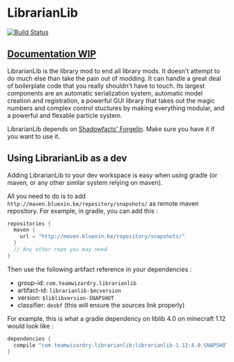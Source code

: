 # LibrarianLib

[![Build Status](https://travis-ci.org/TeamWizardry/LibrarianLib.svg?branch=1.12)](https://travis-ci.org/TeamWizardry/LibrarianLib)

## [Documentation WIP](http://teamwizardry.com/docs)

LibrarianLib is the library mod to end all library mods. It doesn't attempt to do much else than take the pain out of modding. It can handle a great deal of boilerplate code that you really shouldn't have to touch. Its largest components are an automatic serialization system, automatic model creation and registration, a powerful GUI library that takes out the magic numbers and complex control stuctures by making everything modular, and a powerful and flexable particle system.

LibrarianLib depends on [Shadowfacts' Forgelin](https://minecraft.curseforge.com/projects/shadowfacts-forgelin). Make sure you have it if you want to use it.


## Using LibrarianLib as a dev
Adding LibrarianLib to your dev workspace is easy when using gradle (or maven, or any other similar system relying on maven).

All you need to do is to add `http://maven.bluexin.be/repository/snapshots/` as remote maven repository.
For example, in gradle, you can add this :
```groovy
repositories {
  maven {
    url = "http://maven.bluexin.be/repository/snapshots/"
  }
  // Any other repo you may need
}
```

Then use the following artifact reference in your dependencies :

 * group-id: `com.teamwizardry.librarianlib`
 * artifact-id: `librarianlib-$mcversion`
 * version: `$liblibversion-SNAPSHOT`
 * classifier: `deobf` (this will ensure the sources link properly)

For example, this is what a gradle dependency on liblib 4.0 on minecraft 1.12 would look like :
```groovy
dependencies {
  compile "com.teamwizardry.librarianlib:librarianlib-1.12:4.0-SNAPSHOT:deobf"
}
```
